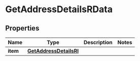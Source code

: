 

# GetAddressDetailsRData


## Properties

| Name | Type | Description | Notes |
|------------ | ------------- | ------------- | -------------|
|**item** | [**GetAddressDetailsRI**](GetAddressDetailsRI.md) |  |  |



